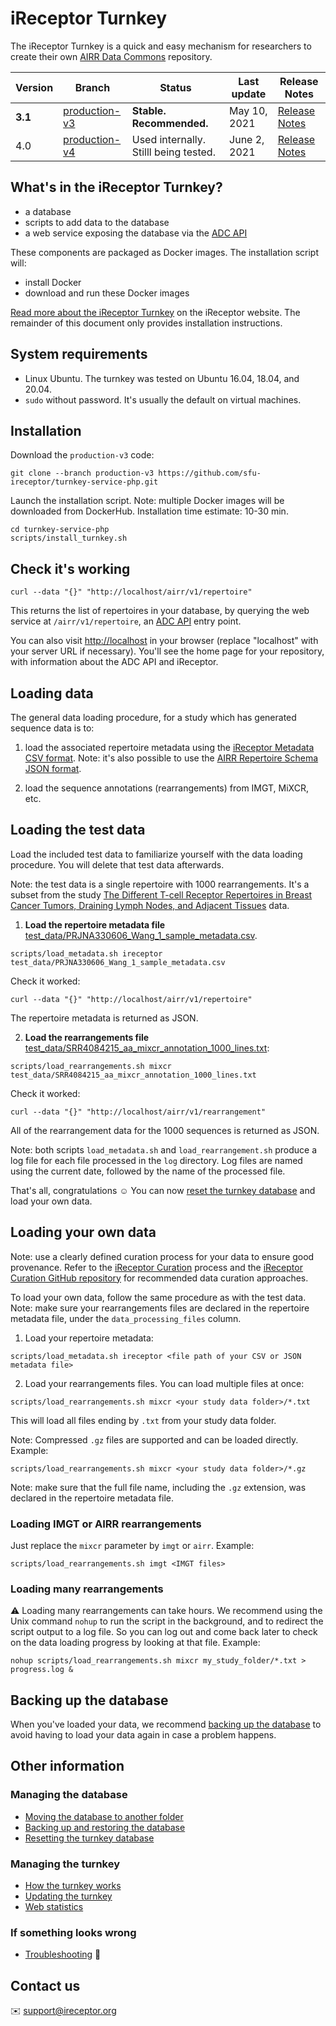 # iReceptor Turnkey

The iReceptor Turnkey is a quick and easy mechanism for researchers to create their own [AIRR Data Commons](https://docs.airr-community.org/en/latest/api/adc.html#datacommons) repository.

Version | Branch | Status | Last update | Release Notes
--- | --- | --- | --- | ---
**3.1** | [production-v3](https://github.com/sfu-ireceptor/turnkey-service-php/tree/production-v3) | **Stable. Recommended.** | May 10, 2021 | [Release Notes](https://github.com/sfu-ireceptor/turnkey-service-php/blob/production-v3/CHANGELOG.md)
4.0 | [production-v4](https://github.com/sfu-ireceptor/turnkey-service-php/tree/production-v4) | Used internally. Stilll being tested. | June 2, 2021 | [Release Notes](https://github.com/sfu-ireceptor/turnkey-service-php/blob/production-v4/CHANGELOG.md)

## What's in the iReceptor Turnkey?
- a database
- scripts to add data to the database
- a web service exposing the database via the [ADC API](https://docs.airr-community.org/en/latest/api/adc_api.html)

These components are packaged as Docker images. The installation script will:
- install Docker
- download and run these Docker images

[Read more about the iReceptor Turnkey](http://www.ireceptor.org/repositories#turnkey) on the iReceptor website. The remainder of this document only provides installation instructions.

## System requirements

- Linux Ubuntu. The turnkey was tested on Ubuntu 16.04, 18.04, and 20.04.
- `sudo` without password. It's usually the default on virtual machines.

## Installation

Download the `production-v3` code:

```
git clone --branch production-v3 https://github.com/sfu-ireceptor/turnkey-service-php.git
```

Launch the installation script. Note: multiple Docker images will be downloaded from DockerHub. Installation time estimate: 10-30 min.

```
cd turnkey-service-php
scripts/install_turnkey.sh
```

## Check it's working

```
curl --data "{}" "http://localhost/airr/v1/repertoire"
```

This returns the list of repertoires in your database, by querying the web service at `/airr/v1/repertoire`, an [ADC API](https://docs.airr-community.org/en/latest/api/adc_api.html) entry point.


You can also visit <http://localhost> in your browser (replace "localhost" with your server URL if necessary). You'll see the home page for your repository, with information about the ADC API and iReceptor.


## Loading data
The general data loading procedure, for a study which has generated sequence data is to:
1. load the associated repertoire metadata using the [iReceptor Metadata CSV format](https://github.com/sfu-ireceptor/dataloading-curation/tree/master/metadata). Note: it's also possible to use the [AIRR Repertoire Schema JSON format](https://docs.airr-community.org/en/latest/datarep/metadata.html).

2. load the sequence annotations (rearrangements) from IMGT, MiXCR, etc.

## Loading the test data
Load the included test data to familiarize yourself with the data loading procedure. You will delete that test data afterwards.

Note: the test data is a single repertoire with 1000 rearrangements. It's a subset from the study [The Different T-cell Receptor Repertoires in Breast Cancer Tumors, Draining Lymph Nodes, and Adjacent Tissues](https://www.ncbi.nlm.nih.gov/pubmed/28039161) data.

1. **Load the repertoire metadata file** [test_data/PRJNA330606_Wang_1_sample_metadata.csv](test_data/PRJNA330606_Wang_1_sample_metadata.csv).
```
scripts/load_metadata.sh ireceptor test_data/PRJNA330606_Wang_1_sample_metadata.csv
```

Check it worked:
```
curl --data "{}" "http://localhost/airr/v1/repertoire"
```
The repertoire metadata is returned as JSON.

2. **Load the rearrangements file** [test_data/SRR4084215_aa_mixcr_annotation_1000_lines.txt](test_data/SRR4084215_aa_mixcr_annotation_1000_lines.txt):
```
scripts/load_rearrangements.sh mixcr test_data/SRR4084215_aa_mixcr_annotation_1000_lines.txt
```

Check it worked:
```
curl --data "{}" "http://localhost/airr/v1/rearrangement"
```
All of the rearrangement data for the 1000 sequences is returned as JSON.

Note: both scripts `load_metadata.sh` and `load_rearrangement.sh` produce a log file for each file processed in the `log` directory. Log files are named using the current date, followed by the name of the processed file.

That's all, congratulations :relaxed: You can now [reset the turnkey database](doc/resetting.md) and load your own data.

## Loading your own data

Note: use a clearly defined curation process for your data to ensure good provenance. Refer to the [iReceptor Curation](http://www.ireceptor.org/curation) process and the [iReceptor Curation GitHub repository](https://github.com/sfu-ireceptor/dataloading-curation/tree/master) for recommended data curation approaches.

To load your own data, follow the same procedure as with the test data.
Note: make sure your rearrangements files are declared in the repertoire metadata file, under the `data_processing_files` column.

1. Load your repertoire metadata:
```
scripts/load_metadata.sh ireceptor <file path of your CSV or JSON metadata file>
```

2. Load your rearrangements files. You can load multiple files at once:
```
scripts/load_rearrangements.sh mixcr <your study data folder>/*.txt
```
This will load all files ending by `.txt` from your study data folder.

Note: Compressed `.gz` files are supported and can be loaded directly. Example:
```
scripts/load_rearrangements.sh mixcr <your study data folder>/*.gz
```
Note: make sure that the full file name, including the `.gz` extension, was declared in the repertoire metadata file.

### Loading IMGT or AIRR rearrangements

Just replace the `mixcr` parameter by `imgt` or `airr`. Example:
```
scripts/load_rearrangements.sh imgt <IMGT files>
```


### Loading many rearrangements
:warning: Loading many rearrangements can take hours. We recommend using the Unix command `nohup` to run the script in the background, and to redirect the script output to a log file. So you can log out and come back later to check on the data loading progress by looking at that file. Example:

```
nohup scripts/load_rearrangements.sh mixcr my_study_folder/*.txt > progress.log &
```


## Backing up the database
When you've loaded your data, we recommend [backing up the database](doc/database_backup.md) to avoid having to load your data again in case a problem happens.

## Other information

### Managing the database
- [Moving the database to another folder](doc/moving_the_database_folder.md)
- [Backing up and restoring the database](doc/database_backup.md)
- [Resetting the turnkey database](doc/resetting.md)

### Managing the turnkey
- [How the turnkey works](doc/how_it_works.md)
- [Updating the turnkey](doc/updating.md)
- [Web statistics](doc/web_stats.md)

### If something looks wrong
- [Troubleshooting](doc/troubleshooting.md) :hammer:

## Contact us
:envelope: <support@ireceptor.org>
